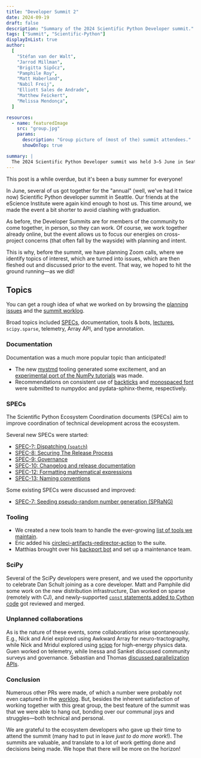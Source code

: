 ```yaml
---
title: "Developer Summit 2"
date: 2024-09-19
draft: false
description: "Summary of the 2024 Scientific Python Developer summit."
tags: ["Summit", "Scientific-Python"]
displayInList: true
author:
  [
    "Stéfan van der Walt",
    "Jarrod Millman",
    "Brigitta Sipőcz",
    "Pamphile Roy",
    "Matt Haberland",
    "Nabil Freij",
    "Elliott Sales de Andrade",
    "Matthew Feickert",
    "Melissa Mendonça",
  ]

resources:
  - name: featuredImage
    src: "group.jpg"
    params:
      description: "Group picture of (most of the) summit attendees."
      showOnTop: true

summary: |
  The 2024 Scientific Python Developer summit was held 3–5 June in Seattle. Here's a summary of what we did.
---
```


This post is a while overdue, but it's been a busy summer for everyone!

In June, several of us got together for the "annual" (well, we've had it twice now) Scientific Python developer summit in Seattle.
Our friends at the eScience Institute were again kind enough to host us.
This time around, we made the event a bit shorter to avoid clashing with graduation.

As before, the Developer Summits are for members of the community to come together, in person, so they can work.
Of course, we work together already online, but the event allows us to focus our energies on cross-project concerns (that often fall by the wayside) with planning and intent.

This is why, before the summit, we have planning Zoom calls, where we identify topics of interest, which are turned into issues, which are then fleshed out and discussed prior to the event.
That way, we hoped to hit the ground running—as we did!

## Topics

You can get a rough idea of what we worked on by browsing the [planning issues](https://github.com/scientific-python/summit-2024/issues/) and the [summit worklog](https://hackmd.io/wsJVTMYdQGG_Zgz7rgxSzw).

Broad topics included [SPECs](https://scientific-python.org/specs/), documentation, tools & bots, [lectures](https://lectures.scientific-python.org/), `scipy.sparse`, telemetry, Array API, and type annotation.

### Documentation

Documentation was a much more popular topic than anticipated!

- The new [mystmd](https://mystmd.org/guide) tooling generated some excitement, and an [experimental port of the NumPy tutorials](https://github.com/numpy/numpy-tutorials/tree/mystjs) was made.
- Recommendations on consistent use of [backticks](https://github.com/numpy/numpydoc/pull/525) and [monospaced font](https://github.com/pydata/pydata-sphinx-theme/issues/1852) were submitted to numpydoc and pydata-sphinx-theme, respectively.

### SPECs

The Scientific Python Ecosystem Coordination documents (SPECs) aim to improve coordination of technical development across the ecosystem.

Several new SPECs were started:

- [SPEC-?: Dispatching (`spatch`)](https://hackmd.io/yI1iAqekQIq0a4jLS9WPyw)
- [SPEC-8: Securing The Release Process](https://scientific-python.org/specs/spec-0008/)
- [SPEC-9: Governance](https://github.com/scientific-python/specs/pull/323)
- [SPEC-10: Changelog and release documentation](https://github.com/scientific-python/specs/pull/321)
- [SPEC-12: Formatting mathematical expressions](https://github.com/scientific-python/specs/pull/326)
- [SPEC-13: Naming conventions](https://github.com/scientific-python/specs/pull/324)

Some existing SPECs were discussed and improved:

- [SPEC-7: Seeding pseudo-random number generation (SPRaNG)](https://scientific-python.org/specs/spec-0007/)

### Tooling

- We created a new tools team to handle the ever-growing [list of tools we maintain](https://tools.scientific-python.org/).
- Eric added his [circleci-artifacts-redirector-action](https://github.com/scientific-python/circleci-artifacts-redirector-action) to the suite.
- Matthias brought over his [backport bot](https://github.com/scientific-python/MeeseeksDev) and set up a maintenance team.

### SciPy

Several of the SciPy developers were present, and we used the opportunity to celebrate Dan Schult joining as a core developer.
Matt and Pamphile did some work on the new distribution infrastructure, Dan worked on sparse (remotely with CJ), and newly-supported [`const` statements added to Cython code](https://github.com/scipy/scipy/pull/20891) got reviewed and merged.

### Unplanned collaborations

As is the nature of these events, some collaborations arise spontaneously.
E.g., Nick and Ariel explored using Awkward Array for neuro-tractography, while Nick and Mridul explored using [scipp](https://scipp.github.io/index.html) for high-energy physics data.
Guen worked on telemetry, while Inessa and Sanket discussed community surveys and governance.
Sebastian and Thomas [discussed parallelization APIs](https://hackmd.io/84thx0ucQ2ab17ZYrBhWRw).

### Conclusion

Numerous other PRs were made, of which a number were probably not even captured in the [worklog](https://hackmd.io/wsJVTMYdQGG_Zgz7rgxSzw).
But, besides the inherent satisfaction of working together with this great group, the best feature of the summit was that we were able to hang out, bonding over our communal joys and struggles—both technical and personal.

We are grateful to the ecosystem developers who gave up their time to attend the summit (many had to put in leave _just to do more work_!).
The summits are valuable, and translate to a lot of work getting done and decisions being made.
We hope that there will be more on the horizon!
